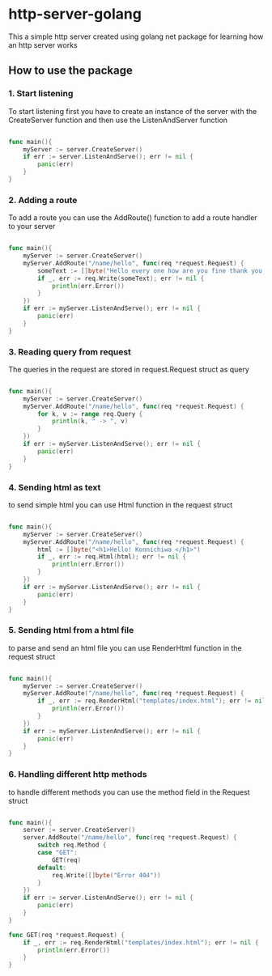 # http-server-golang

This a simple http server created using golang net package for learning how an http server works

## How to use the package

### 1. Start listening
To start listening first you have to create an instance of the server with the CreateServer function and then use the ListenAndServer function
```go

func main(){
    myServer := server.CreateServer()
    if err := server.ListenAndServe(); err != nil {
		panic(err)
	}
}

```

### 2. Adding a route 
To add a route you can use the AddRoute() function to add a route handler to your server

```go

func main(){
    myServer := server.CreateServer()
    myServer.AddRoute("/name/hello", func(req *request.Request) {
        someText := []byte("Hello every one how are you fine thank you, OHHHH MYYYYY GAAAHHHHH !!!")
        if _, err := req.Write(someText); err != nil {
            println(err.Error())
        }
    })
    if err := myServer.ListenAndServe(); err != nil {
		panic(err)
	}
}

```

### 3. Reading query from request 
The queries in the request are stored in request.Request struct as query

``` go 

func main(){
    myServer := server.CreateServer()
    myServer.AddRoute("/name/hello", func(req *request.Request) {
        for k, v := range req.Query {
            println(k, " -> ", v)
        }
    })
    if err := myServer.ListenAndServe(); err != nil {
		panic(err)
	}
}

```

### 4. Sending html as text 
to send simple html you can use Html function in the request struct

```go 

func main(){
    myServer := server.CreateServer()
    myServer.AddRoute("/name/hello", func(req *request.Request) {
        html := []byte("<h1>Hello! Konnichiwa </h1>")
        if _, err := req.Html(html); err != nil {
            println(err.Error())
        }
    })
    if err := myServer.ListenAndServe(); err != nil {
		panic(err)
	}
}

```

### 5. Sending html from a html file 
to parse and send an html file you can use RenderHtml function in the request struct

```go 

func main(){
    myServer := server.CreateServer()
    myServer.AddRoute("/name/hello", func(req *request.Request) {
        if _, err := req.RenderHtml("templates/index.html"); err != nil {
			println(err.Error())
		}
    })
    if err := myServer.ListenAndServe(); err != nil {
		panic(err)
	}
}

```

### 6. Handling different http methods
to handle different methods you can use the method field in the Request struct

```go 

func main(){
    server := server.CreateServer()
	server.AddRoute("/name/hello", func(req *request.Request) {
		switch req.Method {
		case "GET":
			GET(req)
		default:
			req.Write([]byte("Error 404"))
		}
	})
	if err := server.ListenAndServe(); err != nil {
		panic(err)
	}
}

func GET(req *request.Request) {
	if _, err := req.RenderHtml("templates/index.html"); err != nil {
		println(err.Error())
	}
}

```
